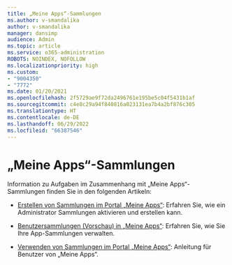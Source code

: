 ```yaml
---
title: „Meine Apps“-Sammlungen
ms.author: v-smandalika
author: v-smandalika
manager: dansimp
audience: Admin
ms.topic: article
ms.service: o365-administration
ROBOTS: NOINDEX, NOFOLLOW
ms.localizationpriority: high
ms.custom:
- "9004350"
- "7772"
ms.date: 01/20/2021
ms.openlocfilehash: 2f5729ae9f72da2496761e195be5c04f5431b1af
ms.sourcegitcommit: c4e8c29a94f840816a023131ea7b4a2bf876c305
ms.translationtype: HT
ms.contentlocale: de-DE
ms.lasthandoff: 06/29/2022
ms.locfileid: "66387546"
---
```

# <a name="myapps-collections"></a>„Meine Apps“-Sammlungen

Information zu Aufgaben im Zusammenhang mit „Meine Apps“-Sammlungen finden Sie in den folgenden Artikeln:

- [Erstellen von Sammlungen im Portal „Meine Apps“](https://docs.microsoft.com/azure/active-directory/manage-apps/access-panel-collections): Erfahren Sie, wie ein Administrator Sammlungen aktivieren und erstellen kann.

- [Benutzersammlungen (Vorschau) in „Meine Apps“](https://docs.microsoft.com/azure/active-directory/user-help/my-apps-portal-user-collections): Erfahren Sie, wie Sie Ihre App-Sammlungen verwalten. 

- [Verwenden von Sammlungen im Portal „Meine Apps“](https://docs.microsoft.com/azure/active-directory/user-help/my-applications-portal-workspaces): Anleitung für Benutzer von „Meine Apps“.